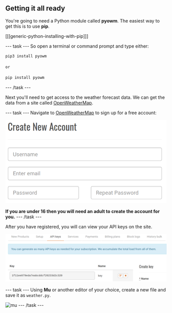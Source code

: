 ## Getting it all ready

You're going to need a Python module called **pyowm**. The easiest way to get this is to use **pip**.

[[[generic-python-installing-with-pip]]]

--- task ---
So open a terminal or command prompt and type either:

```bash
pip3 install pyowm

or

pip install pyowm
```
--- /task ---

Next you'll need to get access to the weather forecast data. We can get the data from a site called [OpenWeatherMap](http://openweathermap.org/api).

--- task ---
Navigate to [OpenWeatherMap](http://home.openweathermap.org/users/sign_up) to sign up for a free account:

![sign up screen](images/sign_up.png)

**If you are under 16 then you will need an adult to create the account for you.**
--- /task ---


After you have registered, you will can view your API keys on the site.

![img](images/api_keys.png)

--- task ---
Using **Mu** or another editor of your choice, create a new file and save it as `weather.py`.

![mu](images/mu.png)
--- /task ---
	
